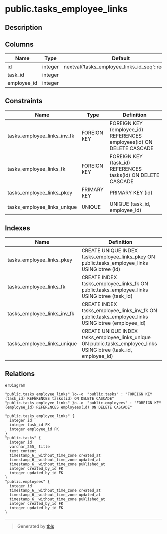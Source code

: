 # public.tasks_employee_links

## Description

## Columns

| Name | Type | Default | Nullable | Children | Parents | Comment |
| ---- | ---- | ------- | -------- | -------- | ------- | ------- |
| id | integer | nextval('tasks_employee_links_id_seq'::regclass) | false |  |  |  |
| task_id | integer |  | true |  | [public.tasks](public.tasks.md) |  |
| employee_id | integer |  | true |  | [public.employees](public.employees.md) |  |

## Constraints

| Name | Type | Definition |
| ---- | ---- | ---------- |
| tasks_employee_links_inv_fk | FOREIGN KEY | FOREIGN KEY (employee_id) REFERENCES employees(id) ON DELETE CASCADE |
| tasks_employee_links_fk | FOREIGN KEY | FOREIGN KEY (task_id) REFERENCES tasks(id) ON DELETE CASCADE |
| tasks_employee_links_pkey | PRIMARY KEY | PRIMARY KEY (id) |
| tasks_employee_links_unique | UNIQUE | UNIQUE (task_id, employee_id) |

## Indexes

| Name | Definition |
| ---- | ---------- |
| tasks_employee_links_pkey | CREATE UNIQUE INDEX tasks_employee_links_pkey ON public.tasks_employee_links USING btree (id) |
| tasks_employee_links_fk | CREATE INDEX tasks_employee_links_fk ON public.tasks_employee_links USING btree (task_id) |
| tasks_employee_links_inv_fk | CREATE INDEX tasks_employee_links_inv_fk ON public.tasks_employee_links USING btree (employee_id) |
| tasks_employee_links_unique | CREATE UNIQUE INDEX tasks_employee_links_unique ON public.tasks_employee_links USING btree (task_id, employee_id) |

## Relations

```mermaid
erDiagram

"public.tasks_employee_links" }o--o| "public.tasks" : "FOREIGN KEY (task_id) REFERENCES tasks(id) ON DELETE CASCADE"
"public.tasks_employee_links" }o--o| "public.employees" : "FOREIGN KEY (employee_id) REFERENCES employees(id) ON DELETE CASCADE"

"public.tasks_employee_links" {
  integer id
  integer task_id FK
  integer employee_id FK
}
"public.tasks" {
  integer id
  varchar_255_ title
  text content
  timestamp_6__without_time_zone created_at
  timestamp_6__without_time_zone updated_at
  timestamp_6__without_time_zone published_at
  integer created_by_id FK
  integer updated_by_id FK
}
"public.employees" {
  integer id
  timestamp_6__without_time_zone created_at
  timestamp_6__without_time_zone updated_at
  timestamp_6__without_time_zone published_at
  integer created_by_id FK
  integer updated_by_id FK
}
```

---

> Generated by [tbls](https://github.com/k1LoW/tbls)
